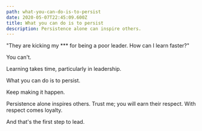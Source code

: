 ```yaml
---
path: what-you-can-do-is-to-persist
date: 2020-05-07T22:45:09.600Z
title: What you can do is to persist
description: Persistence alone can inspire others.
---
```

"They are kicking my \*\** for being a poor leader. How can I learn faster?"

You can't.

Learning takes time, particularly in leadership. 

What you can do is to persist. 

Keep making it happen. 

Persistence alone inspires others. Trust me; you will earn their respect. With respect comes loyalty.

And that's the first step to lead.
